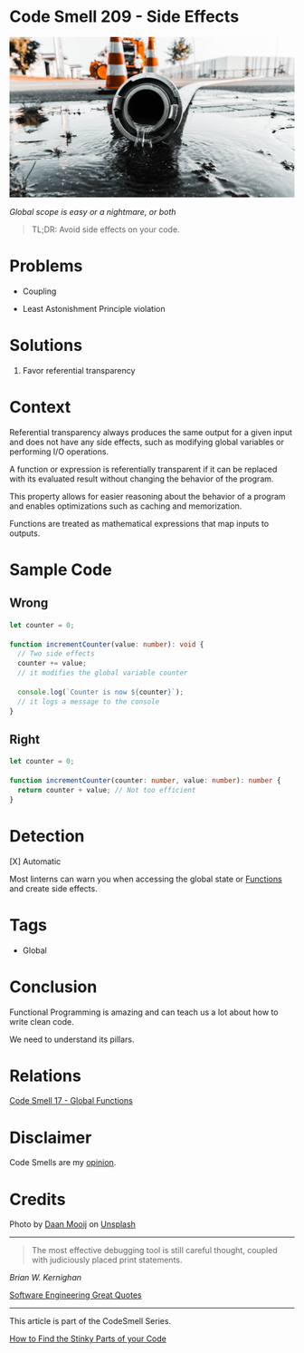 # Code Smell 209 - Side Effects
            
![Code Smell 209 - Side Effects](Code%20Smell%20209%20-%20Side%20Effects.jpg)

*Global scope is easy or a nightmare, or both*

> TL;DR: Avoid side effects on your code.

# Problems

- Coupling

- Least Astonishment Principle violation

# Solutions

1. Favor referential transparency

# Context

Referential transparency always produces the same output for a given input and does not have any side effects, such as modifying global variables or performing I/O operations. 

A function or expression is referentially transparent if it can be replaced with its evaluated result without changing the behavior of the program. 

This property allows for easier reasoning about the behavior of a program and enables optimizations such as caching and memorization. 

Functions are treated as mathematical expressions that map inputs to outputs.

# Sample Code

## Wrong

<!-- [Gist Url](https://gist.github.com/mcsee/e532e326a6b5ac7d4b88b9aadaa86c0b) -->

```typescript
let counter = 0;

function incrementCounter(value: number): void {
  // Two side effects  
  counter += value;
  // it modifies the global variable counter   
  
  console.log(`Counter is now ${counter}`); 
  // it logs a message to the console
}
```

## Right

<!-- [Gist Url](https://gist.github.com/mcsee/9ce2320f04f2a6f2e0c24e581e472091) -->

```typescript
let counter = 0;

function incrementCounter(counter: number, value: number): number {  
  return counter + value; // Not too efficient  
}
```

# Detection

[X] Automatic 

Most linterns can warn you when accessing the global state or [Functions](https://github.com/mcsee/Software-Design-Articles/tree/main/Articles/Code%20Smells/Code%20Smell%2017%20-%20Global%20Functions/readme.md) and create side effects.

# Tags

- Global

# Conclusion

Functional Programming is amazing and can teach us a lot about how to write clean code. 

We need to understand its pillars.

# Relations

[Code Smell 17 - Global Functions](https://github.com/mcsee/Software-Design-Articles/tree/main/Articles/Code%20Smells/Code%20Smell%2017%20-%20Global%20Functions/readme.md)

# Disclaimer

Code Smells are my [opinion](https://github.com/mcsee/Software-Design-Articles/tree/main/Articles/Blogging/I%20Wrote%20More%20than%2090%20Articles%20on%202021%20Here%20is%20What%20I%20Learned/readme.md).

# Credits

Photo by [Daan Mooij](https://unsplash.com/@daanmooij) on [Unsplash](https://unsplash.com/photos/91LGCVN5SA)
    
* * *

> The most effective debugging tool is still careful thought, coupled with judiciously placed print statements.

_Brian W. Kernighan_
 
[Software Engineering Great Quotes](https://github.com/mcsee/Software-Design-Articles/tree/main/Articles/Quotes/Software%20Engineering%20Great%20Quotes/readme.md)

* * *

This article is part of the CodeSmell Series.

[How to Find the Stinky Parts of your Code](https://github.com/mcsee/Software-Design-Articles/tree/main/Articles/Code%20Smells/How%20to%20Find%20the%20Stinky%20parts%20of%20your%20Code/readme.md)